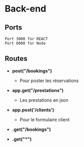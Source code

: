 # Back-end

## Ports

	Port 3000 for REACT
	Port 8000 for Node
	
	
## Routes 
* **post("/bookings")**
	* Pour poster les réservations

* **app.get("/prestations")**
	* Les prestations en json

* **app.post('/clients')**
	* Pour le  formulaire client

* **.get("/bookings")**
* **.get("*")**